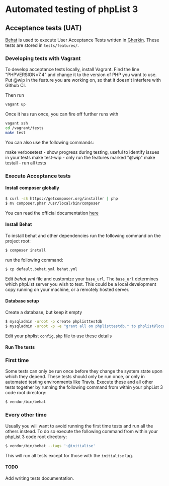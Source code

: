 # Automated testing of phpList 3

## Acceptance tests (UAT)

[Behat](http://behat.org/en/latest/) is used to execute User Acceptance Tests written in [Gherkin](https://github.com/cucumber/cucumber/wiki/Gherkin). These tests are stored in `tests/features/`.



### Developing tests with Vagrant

To develop acceptance tests locally, install Vagrant.
Find the line "PHPVERSION=7.4" and change it to the version of PHP you want to use.
Put @wip in the feature you are working on, so that it doesn't interfere with Github CI.

Then run
```sh
vagant up
```

Once it has run once, you can fire off further runs with

```sh
vagant ssh
cd /vagrant/tests
make test
```

You can also use the following commands:

make verbosetest - show progress during testing, useful to identify issues in your tests
make test-wip - only run the features marked "@wip"
make testall - run all tests



### Execute Acceptance tests

#### Install composer globally

```sh
$ curl -sS https://getcomposer.org/installer | php
$ mv composer.phar /usr/local/bin/composer
```

You can read the official documentation [here](https://getcomposer.org/doc/00-intro.md#installation-linux-unix-osx)

#### Install Behat

To install behat and other dependencies run the following command on the project root: 

```sh
$ composer install
```

run the following command:

```sh
$ cp default.behat.yml behat.yml
```

Edit _behat.yml_ file and customize your `base_url`. The `base_url` determines which phpList server you wish to test. This could be a local development copy running on your machine, or a remotely hosted server. 

#### Database setup

Create a database, but keep it empty

```sh
$ mysqladmin -uroot -p create phplisttestdb
$ mysqladmin -uroot -p -e "grant all on phplisttestdb.* to phplist@localhost identified by 'testpassword'"
```

Edit your phplist `config.php` [file](https://www.phplist.org/manual/ch028_installation.xhtml#edit-the-phplist-config-php-file) to use these details

#### Run The tests

### First time

Some tests can only be run once before they change the system state upon which they depend. These tests should only be run once, or only in automated testing environments like Travis. Execute these and all other tests together by running the following command from within your phpList 3 code root directory:

```sh
$ vendor/bin/behat
```

### Every other time

Usually you will want to avoid running the first time tests and run all the others instead. To do so execute the following command from within your phpList 3 code root directory:

```sh
$ vendor/bin/behat --tags '~@initialise'
```

This will run all tests except for those with the `initialise` tag.

#### TODO

Add writing tests documentation.
